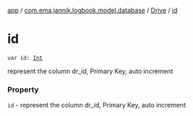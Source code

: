 [app](../../index.md) / [com.ema.jannik.logbook.model.database](../index.md) / [Drive](index.md) / [id](./id.md)

# id

`var id: `[`Int`](https://kotlinlang.org/api/latest/jvm/stdlib/kotlin/-int/index.html)

represent the column dr_id, Primary Key, auto increment

### Property

`id` - represent the column dr_id, Primary Key, auto increment